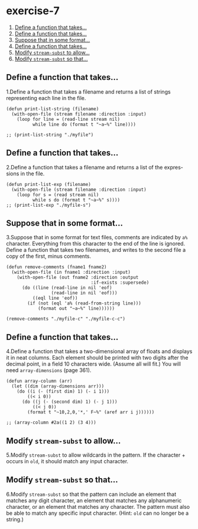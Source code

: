 

# exercise-7

1.  [Define a function that takes&#x2026;](#orge1f8d43)
2.  [Define a function that takes&#x2026;](#org0481b0d)
3.  [Suppose that in some format&#x2026;](#org9584c44)
4.  [Define a function that takes&#x2026;](#org68d03bb)
5.  [Modify `stream-subst` to allow&#x2026;](#org6c17911)
6.  [Modify `stream-subst` so that&#x2026;](#orga5f5334)


<a id="orge1f8d43"></a>

## Define a function that takes&#x2026;

1.Define a function that takes a filename and returns a list of strings representing each line in the file.

    (defun print-list-string (filename)
      (with-open-file (stream filename :direction :input)
        (loop for line = (read-line stream nil)
              while line do (format t "~a~%" line))))
    
    ;; (print-list-string "./myfile")


<a id="org0481b0d"></a>

## Define a function that takes&#x2026;

2.Define a function that takes a filename and returns a list of the expres-sions in the file.

    (defun print-list-exp (filename)
      (with-open-file (stream filename :direction :input)
        (loop for s = (read stream nil)
              while s do (format t "~a~%" s))))
    ;; (print-list-exp "./myfile-s")


<a id="org9584c44"></a>

## Suppose that in some format&#x2026;

3.Suppose that in some format for text files, comments are indicated by `a%` character. Everything from this character to the end of the line is ignored. Define a function that takes two filenames, and writes to the second file a copy of the first, minus comments.

    (defun remove-comments (fname1 fname2)
      (with-open-file (in fname1 :direction :input)
        (with-open-file (out fname2 :direction :output
                                    :if-exists :supersede)
          (do ((line (read-line in nil 'eof)
                     (read-line in nil 'eof)))
              ((eql line 'eof))
            (if (not (eql 'a% (read-from-string line)))
                (format out "~a~%" line))))))
    
    (remove-comments "./myfile-c" "./myfile-c-c")


<a id="org68d03bb"></a>

## Define a function that takes&#x2026;

4.Define a function that takes a two-dimensional array of floats and displays it in neat columns. Each element should be printed with two digits after the decimal point, in a field 10 characters wide. (Assume all will fit.) You will need `array-dimensions` (page 361).

    (defun array-column (arr)
      (let ((dim (array-dimensions arr)))
        (do ((i (- (first dim) 1) (- i 1)))
            ((< i 0))
          (do ((j (- (second dim) 1) (- j 1)))
              ((< j 0))
            (format t "~10,2,0,'*,' F~%" (aref arr i j))))))
    
    ;; (array-column #2a((1 2) (3 4)))


<a id="org6c17911"></a>

## Modify `stream-subst` to allow&#x2026;

5.Modify `stream-subst` to allow wildcards in the pattern. If the character + occurs in `old`, it should match any input character.


<a id="orga5f5334"></a>

## Modify `stream-subst` so that&#x2026;

6.Modify `stream-subst` so that the pattern can include an element that matches any digit character, an element that matches any alphanumeric character, or an element that matches any character. The pattern must also be able to match any specific input character. (Hint: `old` can no longer be a string.)

